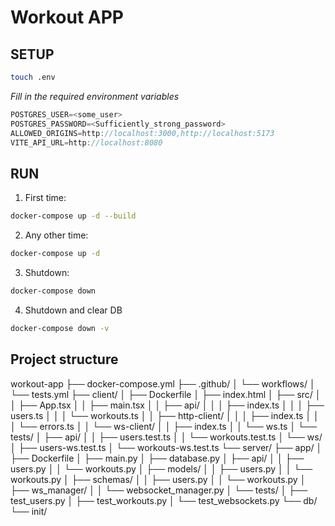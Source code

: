 # Workout APP

## SETUP

```sh
touch .env
```

*Fill in the required environment variables*
```C
POSTGRES_USER=<some_user>
POSTGRES_PASSWORD=<Sufficiently_strong_password>
ALLOWED_ORIGINS=http://localhost:3000,http://localhost:5173
VITE_API_URL=http://localhost:8080
```

## RUN

1. First time:
```sh
docker-compose up -d --build
```

2. Any other time:
```sh
docker-compose up -d
```

3. Shutdown:
```sh
docker-compose down
```

4. Shutdown and clear DB
```sh
docker-compose down -v
```

## Project structure

workout-app
├── docker-compose.yml
├── .github/
│   └── workflows/
│       └── tests.yml
├── client/
│   ├── Dockerfile
│   ├── index.html
│   ├── src/
│   │   ├── App.tsx
│   │   ├── main.tsx
│   │   ├── api/
│   │   │   ├── index.ts
│   │   │   ├── users.ts
│   │   │   └── workouts.ts
│   │   ├── http-client/
│   │   │   ├── index.ts
│   │   │   └── errors.ts
│   │   └── ws-client/
│   │       ├── index.ts
│   │       └── ws.ts
│   └── tests/
│       ├── api/
│       │   ├── users.test.ts
│       │   └── workouts.test.ts
│       └── ws/
│           ├── users-ws.test.ts
│           └── workouts-ws.test.ts
└── server/
    ├── app/
    │   ├── Dockerfile
    │   ├── main.py
    │   ├── database.py
    │   ├── api/
    │   │   ├── users.py
    │   │   └── workouts.py
    │   ├── models/
    │   │   ├── users.py
    │   │   └── workouts.py
    │   ├── schemas/
    │   │   ├── users.py
    │   │   └── workouts.py
    │   ├── ws_manager/
    │   │   └── websocket_manager.py
    │   └── tests/
    │       ├── test_users.py
    │       ├── test_workouts.py
    │       └── test_websockets.py
    └── db/
        └── init/
